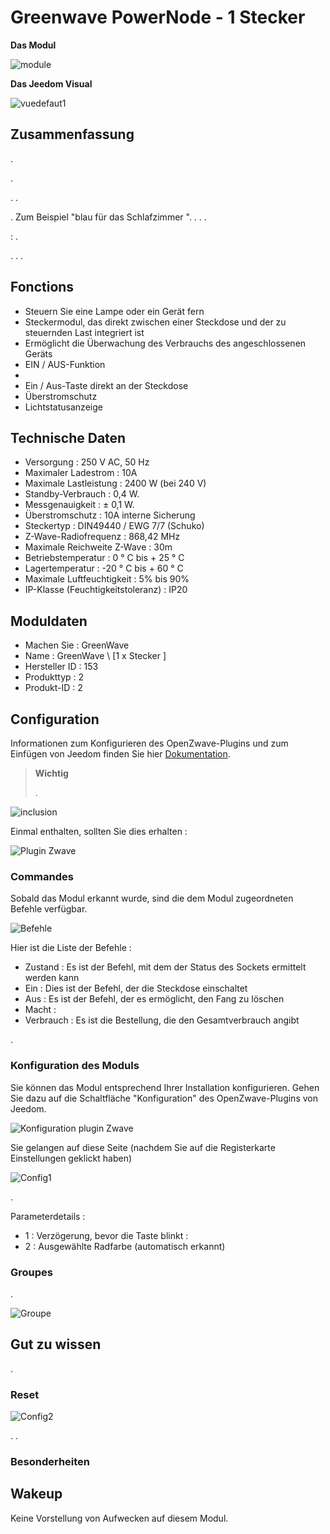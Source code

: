 # Greenwave PowerNode - 1 Stecker

**Das Modul**

![module](images/greenwave.Powernode1/module.jpg)

**Das Jeedom Visual**

![vuedefaut1](images/greenwave.Powernode1/vuedefaut1.jpg)

## Zusammenfassung

.

.

. .

. Zum Beispiel "blau für das Schlafzimmer ". . . .

 : .

. . .

## Fonctions

-   Steuern Sie eine Lampe oder ein Gerät fern
-   Steckermodul, das direkt zwischen einer Steckdose und der zu steuernden Last integriert ist
-   Ermöglicht die Überwachung des Verbrauchs des angeschlossenen Geräts
-   EIN / AUS-Funktion
-   
-   Ein / Aus-Taste direkt an der Steckdose
-   Überstromschutz
-   Lichtstatusanzeige

## Technische Daten

-   Versorgung : 250 V AC, 50 Hz
-   Maximaler Ladestrom : 10A
-   Maximale Lastleistung : 2400 W (bei 240 V)
-   Standby-Verbrauch : 0,4 W.
-   Messgenauigkeit : ± 0,1 W.
-   Überstromschutz : 10A interne Sicherung
-   Steckertyp : DIN49440 / EWG 7/7 (Schuko)
-   Z-Wave-Radiofrequenz : 868,42 MHz
-   Maximale Reichweite Z-Wave : 30m
-   Betriebstemperatur : 0 ° C bis + 25 ° C
-   Lagertemperatur : -20 ° C bis + 60 ° C
-   Maximale Luftfeuchtigkeit : 5% bis 90%
-   IP-Klasse (Feuchtigkeitstoleranz) : IP20

## Moduldaten

-   Machen Sie : GreenWave
-   Name : GreenWave \ [1 x Stecker \]
-   Hersteller ID : 153
-   Produkttyp : 2
-   Produkt-ID : 2

## Configuration

Informationen zum Konfigurieren des OpenZwave-Plugins und zum Einfügen von Jeedom finden Sie hier [Dokumentation](https://doc.jeedom.com/de_DE/plugins/automation%20protocol/openzwave/).

> **Wichtig**
>
> .

![inclusion](images/greenwave.Powernode1/inclusion.jpg)

Einmal enthalten, sollten Sie dies erhalten :

![Plugin Zwave](images/greenwave.Powernode1/information.jpg)

### Commandes

Sobald das Modul erkannt wurde, sind die dem Modul zugeordneten Befehle verfügbar.

![Befehle](images/greenwave.Powernode1/commandes.jpg)

Hier ist die Liste der Befehle :

-   Zustand : Es ist der Befehl, mit dem der Status des Sockets ermittelt werden kann
-   Ein : Dies ist der Befehl, der die Steckdose einschaltet
-   Aus : Es ist der Befehl, der es ermöglicht, den Fang zu löschen
-   Macht : 
-   Verbrauch : Es ist die Bestellung, die den Gesamtverbrauch angibt

.

### Konfiguration des Moduls

Sie können das Modul entsprechend Ihrer Installation konfigurieren. Gehen Sie dazu auf die Schaltfläche "Konfiguration" des OpenZwave-Plugins von Jeedom.

![Konfiguration plugin Zwave](images/plugin/bouton_configuration.jpg)

Sie gelangen auf diese Seite (nachdem Sie auf die Registerkarte Einstellungen geklickt haben)

![Config1](images/greenwave.Powernode1/config1.jpg)

.

Parameterdetails :

-   1 : Verzögerung, bevor die Taste blinkt : 
-   2 : Ausgewählte Radfarbe (automatisch erkannt)

### Groupes

.

![Groupe](images/greenwave.Powernode1/groupe.jpg)

## Gut zu wissen

.

### Reset

![Config2](images/greenwave.Powernode1/config2.jpg)

. .

### Besonderheiten

## Wakeup

Keine Vorstellung von Aufwecken auf diesem Modul.
